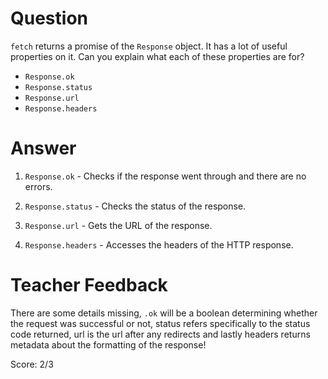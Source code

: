 # Question
`fetch` returns a promise of the `Response` object. It has a lot of useful properties on it. Can you explain what each of these properties are for?

- `Response.ok`
- `Response.status`
- `Response.url`
- `Response.headers`

# Answer

1. `Response.ok` - Checks if the response went through and there are no errors.

2. `Response.status` - Checks the status of the response.

3. `Response.url` - Gets the URL of the response.

4. `Response.headers` - Accesses the headers of the HTTP response.


# Teacher Feedback

There are some details missing, `.ok` will be a boolean determining whether the request was successful or not, status refers specifically to the status code returned, url is the url after any redirects and lastly headers returns metadata about the formatting of the response!

Score: 2/3